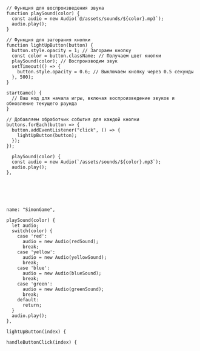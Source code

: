 **Правила игры**
• Игровое поле состоят из 4 квадратов / кнопок, каждый из которых производит определенный тон и
«загорается» при нажатии.
• Раунд в игре состоит из устройства, освещающего одну или несколько кнопок в случайном порядке. После чего игрок должен воспроизвести этот порядок, нажимая кнопки.
• Если игрок успешно воспроизводит последовательность, то они переходят к следующему раунду.
• Если игрок не воспроизводит последовательность, то игра окончена (уведомление должно
отображаться для пользователя).
• С каждым раундом количество кнопок (последовательность) увеличивается.

[Дополнительная информация об игре](https://en.wikipedia.org/wiki/Simon_(game))
[Пример игры в действии](http://www.kellyking.me/projects/simon/)

**Функциональность**
• При воспроизведении последовательности кнопки / квадрат должны «загореться».
• Каждая кнопка / квадрат должны издавать уникальный звук во время игры - вы можете использовать
те же аудиофайлы, которые используются для этой версии игры Simon

**Должно быть 3 уровня сложности - легкий, нормальный и сложный**
• Легкий: время между каждой кнопкой в последовательности должно быть 1,5 сек
• Средний: время между каждой кнопкой в последовательности должно быть 1,0 сек.
• Сложный: время между каждой кнопкой в последовательности должно быть 0,4 сек.

**Дизайн**
Время на это задание должно быть потрачено на функциональность, а не на дизайн, поэтому, пожалуйста,
следуйте основному дизайну игры.












  data() {
    return {
      currentRound: 0,
      gameOver: false
    };
  },

  mounted() {
    // Получаем все кнопки
    const buttons = document.querySelectorAll(".game-board li");

    // Функция для воспроизведения звука
    function playSound(color) {
      const audio = new Audio(`@/assets/sounds/${color}.mp3`);
      audio.play();
    }

    // Функция для загорания кнопки
    function lightUpButton(button) {
      button.style.opacity = 1; // Загораем кнопку
      const color = button.className; // Получаем цвет кнопки
      playSound(color); // Воспроизводим звук
      setTimeout(() => {
        button.style.opacity = 0.6; // Выключаем кнопку через 0.5 секунды
      }, 500);
    }

    startGame() {
      // Ваш код для начала игры, включая воспроизведение звуков и обновление текущего раунда
    }

    // Добавляем обработчик события для каждой кнопки
    buttons.forEach(button => {
      button.addEventListener("click", () => {
        lightUpButton(button);
      });
    });
  },


      playSound(color) {
      const audio = new Audio(`/assets/sounds/${color}.mp3`);
      audio.play();
    },






    name: "SimonGame",
  data() {
    return {
      currentRound: 0,
      gameOver: false,
      sequence: [],
      difficulty: 'easy', // начальный уровень сложности
      isPlayingSequence: false
    };
  },
  methods: {

    playSound(color) {
      let audio;
      switch(color) {
        case 'red':
          audio = new Audio(redSound);
          break;
        case 'yellow':
          audio = new Audio(yellowSound);
          break;
        case 'blue':
          audio = new Audio(blueSound);
          break;
        case 'green':
          audio = new Audio(greenSound);
          break;
        default:
          return;
      }
      audio.play();
    },

    lightUpButton(index) {
  const buttons = document.querySelectorAll('.game-board li');
  if (buttons.length > index && buttons[index]) {
    const button = buttons[index];
    button.style.opacity = 1;
    const color = button.className;
    this.playSound(color);
    setTimeout(() => {
      button.style.opacity = 0.6;
    }, 500);
  } else {
    console.error('Button not found or index out of bounds');
  }
},

    handleButtonClick(index) {
  // Проверяем, что игра еще не завершена
  if (!this.gameOver) {
    // Проверяем, что индекс кнопки совпадает с текущей кнопкой в последовательности
    if (index === this.sequence[this.currentSequenceIndex]) {
      // Если совпадает, продолжаем игру
      this.lightUpButton(index);
      this.currentSequenceIndex++;
      // Проверяем, завершена ли текущая последовательность
      if (this.currentSequenceIndex === this.sequence.length) {
        // Если завершена, переходим к следующему раунду
        this.currentRound++;
        this.currentSequenceIndex = 0;
        this.generateSequence();
        setTimeout(() => {
          this.playSequence();
        }, 1000);
      }
    } else {
      // Если индекс кнопки не совпадает, игра завершается
      this.gameOver = true;
    }
  }
},
    generateSequence() {
  this.sequence = [];
  for (let i = 0; i < this.currentRound; i++) {
    const randomButtonIndex = Math.floor(Math.random() * 4);
    this.sequence.push(randomButtonIndex);
  }
},
async playSequence() {
  this.isPlayingSequence = true;
  for (const buttonIndex of this.sequence) {
    const button = document.querySelectorAll('.game-board li')[buttonIndex];
    this.lightUpButton(button);
    await this.delay(1000 / this.getDelayMultiplier()); // задержка между кнопками в зависимости от уровня сложности
    button.style.opacity = 0.6; // выключаем кнопку
    await this.delay(100); // задержка перед следующей кнопкой
  }
  this.isPlayingSequence = false;
},
getDelayMultiplier() {
  switch (this.difficulty) {
    case 'easy':
      return 1.5;
    case 'medium':
      return 1.0;
    case 'hard':
      return 0.4;
    default:
      return 1.0;
  }
},
delay(ms) {
  return new Promise(resolve => setTimeout(resolve, ms));
},
startGame() {
      // Начать новую игру
      this.currentRound = 1; // сбросить раунд до 1
      this.currentSequenceIndex = 0;
      this.gameOver = false;
      this.generateSequence(); // генерировать новую последовательность для первого раунда
      this.playSequence(); // воспроизвести последовательность
    }
  }





































  начало


  <template>
    <div class="container">
      <!-- Название игры -->
      <h1 class="text">Simon Game</h1>
      
      <!-- Игровое поле с кругом и кнопками -->
      <div class="game-board">
        <ul>
          <li class="red" ></li>
          <li class="yellow"></li>
          <li class="blue" ></li>
          <li class="green" ></li>
        </ul>
      </div>
      <div class="tools">
      <!-- Блок с информацией о раунде и уровнями сложности -->
      <div class="game-info">
        <h2> Раунд : <span></span> </h2>
        <button class="game-info__button">Start</button>
        <p >Sorry, you lost after <span></span> rounds!</p>
        </div>
        
        <!-- Выбор уровня сложности -->
        <div class="game-options">
  <h2>Выбор режима:</h2>

  <div class="difficulty-level">
    <input type="radio" id="easy" name="level" value="easy" >
    <label for="easy">Легкий уровень</label>
  </div>

  <div class="difficulty-level">
    <input type="radio" id="medium" name="level" value="medium" >
    <label for="medium">Средний уровень</label>
  </div>

  <div class="difficulty-level">
    <input type="radio" id="hard" name="level" value="hard">
    <label for="hard">Сложный уровень</label>
  </div>
</div>

</div>
    </div>
  </template>


<script>

import redSound from '../assets/sounds/red.mp3';
import yellowSound from '../assets/sounds/yellow.mp3';
import blueSound from '../assets/sounds/blue.mp3';
import greenSound from '../assets/sounds/green.mp3';




</script>


<style scoped>
.container {
  width: 540px;
    margin: 0 auto;

}

.text{
  margin: 32px 0 64px;
    text-align: center;
}

.game-board {
  background: #fff;
    position: relative;
    float: left;
    margin-right: 36px;
    width: 302px;
    height: 295px;
    -webkit-border-radius: 150px 150px 150px 150px;
    border-radius: 150px 150px 150px 150px;
    box-shadow: 2px 1px 12px #aaa;
}

.active {
  opacity: 1; /* Делаем элемент полностью видимым */
  transition: opacity 0.5s; /* Добавляем плавный переход для эффекта мигания */
}

ul, li {
	padding: 0;
	margin: 0;
}

.red, .blue, .yellow, .green {
	opacity: 0.6;
	height: 290px;
	-webkit-border-radius: 150px 150px 150px 150px;
	border-radius: 150px 150px 150px 150px;
	position: absolute;
	text-indent: 10000px;
}

.red:hover, .blue:hover, .yellow:hover, .green:hover {
	border: 2px solid rgb(55, 23, 130)
}

.red {
	background: #FF5643;
	clip: rect(0px, 300px, 150px, 150px);
	width: 296px;
}

.blue {
	background: dodgerblue;
	clip: rect(0px, 150px, 150px, 0px);
	width: 300px;
}

.yellow {
	background: #FEEF33;
	clip: rect(150px, 150px, 300px, 0px);
	width: 300px;
}

.green {
	background: #BEDE15;
	clip: rect(150px,300px, 300px, 150px);
	width: 296px;
}

.tools{
  display: flex;
    flex-direction: column;
}


.game-options{
  margin-top: 30px;
}

h2 {
margin: 0;
margin-bottom: 10px;
}

p{
  display: none;
}

.game-info__button{
    width: 100px;
    box-sizing: border-box;
    font-size: 1.4em;
    -webkit-border-radius: 10px 10px 10px 10px;
    border-radius: 10px 10px 10px 10px;
    background: #6DABE8;
    border: none;
    padding: 0.3em 0.6em;
}

.game-info__button:hover {
  background-color: #9192d4; 
  color: white;
  cursor: pointer; 
}

.difficulty-level {
  display: flex;
  flex-direction: row;
  justify-content: center;
}

.difficulty-level li {
  margin-bottom: 10px;
}

/* Стили для радио-кнопок */
.difficulty-level input[type="radio"] {
  
  margin-bottom: 5px; 
}

</style>